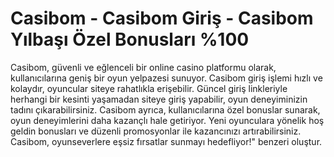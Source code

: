 # Casibom - Casibom Giriş - Casibom Yılbaşı Özel Bonusları %100 

Casibom, güvenli ve eğlenceli bir online casino platformu olarak, kullanıcılarına geniş bir oyun yelpazesi sunuyor. Casibom giriş işlemi hızlı ve kolaydır, oyuncular siteye rahatlıkla erişebilir. Güncel giriş linkleriyle herhangi bir kesinti yaşamadan siteye giriş yapabilir, oyun deneyiminizin tadını çıkarabilirsiniz. Casibom ayrıca, kullanıcılarına özel bonuslar sunarak, oyun deneyimlerini daha kazançlı hale getiriyor. Yeni oyunculara yönelik hoş geldin bonusları ve düzenli promosyonlar ile kazancınızı artırabilirsiniz. Casibom, oyunseverlere eşsiz fırsatlar sunmayı hedefliyor!" benzeri oluştur.
